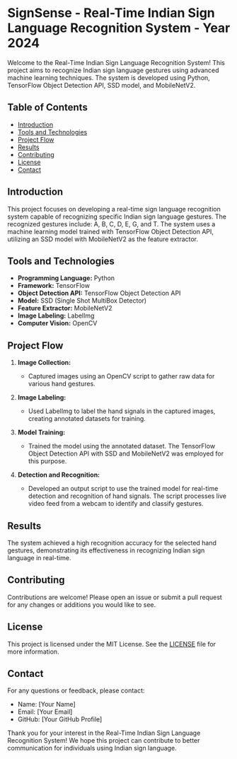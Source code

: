
# SignSense - Real-Time Indian Sign Language Recognition System - Year 2024

Welcome to the Real-Time Indian Sign Language Recognition System! This project aims to recognize Indian sign language gestures using advanced machine learning techniques. The system is developed using Python, TensorFlow Object Detection API, SSD model, and MobileNetV2.

## Table of Contents

- [Introduction](#introduction)
- [Tools and Technologies](#tools-and-technologies)
- [Project Flow](#project-flow)
- [Results](#results)
- [Contributing](#contributing)
- [License](#license)
- [Contact](#contact)

## Introduction

This project focuses on developing a real-time sign language recognition system capable of recognizing specific Indian sign language gestures. The recognized gestures include: A, B, C, D, E, G, and T. The system uses a machine learning model trained with TensorFlow Object Detection API, utilizing an SSD model with MobileNetV2 as the feature extractor.

## Tools and Technologies

- **Programming Language:** Python
- **Framework:** TensorFlow
- **Object Detection API:** TensorFlow Object Detection API
- **Model:** SSD (Single Shot MultiBox Detector)
- **Feature Extractor:** MobileNetV2
- **Image Labeling:** LabelImg
- **Computer Vision:** OpenCV

## Project Flow

1. **Image Collection:**
   - Captured images using an OpenCV script to gather raw data for various hand gestures.

2. **Image Labeling:**
   - Used LabelImg to label the hand signals in the captured images, creating annotated datasets for training.

3. **Model Training:**
   - Trained the model using the annotated dataset. The TensorFlow Object Detection API with SSD and MobileNetV2 was employed for this purpose.

4. **Detection and Recognition:**
   - Developed an output script to use the trained model for real-time detection and recognition of hand signals. The script processes live video feed from a webcam to identify and classify gestures.


## Results

The system achieved a high recognition accuracy for the selected hand gestures, demonstrating its effectiveness in recognizing Indian sign language in real-time.

## Contributing

Contributions are welcome! Please open an issue or submit a pull request for any changes or additions you would like to see.

## License

This project is licensed under the MIT License. See the [LICENSE](LICENSE) file for more information.

## Contact

For any questions or feedback, please contact:

- Name: [Your Name]
- Email: [Your Email]
- GitHub: [Your GitHub Profile]

Thank you for your interest in the Real-Time Indian Sign Language Recognition System! We hope this project can contribute to better communication for individuals using Indian sign language.
